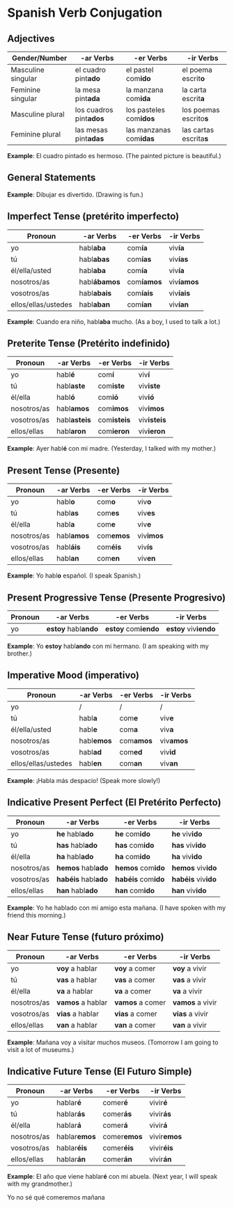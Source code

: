 # Spanish Verb Conjugation

## Adjectives

| Gender/Number      | -ar Verbs                | -er Verbs                | -ir Verbs               |
| ------------------ | ------------------------ | ------------------------ | ----------------------- |
| Masculine singular | el cuadro pint**ado**    | el pastel com**ido**     | el poema escrit**o**    |
| Feminine singular  | la mesa pint**ada**      | la manzana com**ida**    | la carta escrit**a**    |
| Masculine plural   | los cuadros pint**ados** | los pasteles com**idos** | los poemas escrito**s** |
| Feminine plural    | las mesas pint**adas**   | las manzanas com**idas** | las cartas escrita**s** |

**Example**: El cuadro pintado es hermoso. (The painted picture is beautiful.)

## General Statements

**Example**: Dibujar es divertido. (Drawing is fun.)

## Imperfect Tense (pretérito imperfecto)

| Pronoun             | -ar Verbs      | -er Verbs    | -ir Verbs    |
| ------------------- | -------------- | ------------ | ------------ |
| yo                  | habl**aba**    | com**ía**    | viv**ía**    |
| tú                  | habl**abas**   | com**ías**   | viv**ías**   |
| él/ella/usted       | habl**aba**    | com**ía**    | viv**ía**    |
| nosotros/as         | habl**ábamos** | com**íamos** | viv**íamos** |
| vosotros/as         | habl**abais**  | com**íais**  | viv**íais**  |
| ellos/ellas/ustedes | habl**aban**   | com**ían**   | viv**ían**   |

**Example**: Cuando era niño, habl**aba** mucho. (As a boy, I used to talk a lot.)

## Preterite Tense (Pretérito indefinido)

| Pronoun     | -ar Verbs      | -er Verbs     | -ir Verbs     |
| ----------- | -------------- | ------------- | ------------- |
| yo          | habl**é**      | com**í**      | viv**í**      |
| tú          | habl**aste**   | com**iste**   | viv**iste**   |
| él/ella     | habl**ó**      | com**ió**     | viv**ió**     |
| nosotros/as | habl**amos**   | com**imos**   | viv**imos**   |
| vosotros/as | habl**asteis** | com**isteis** | viv**isteis** |
| ellos/ellas | habl**aron**   | com**ieron**  | viv**ieron**  |

**Example**: Ayer habl**é** con mi madre. (Yesterday, I talked with my mother.)

## Present Tense (Presente)

| Pronoun     | -ar Verbs    | -er Verbs   | -ir Verbs   |
| ----------- | ------------ | ----------- | ----------- |
| yo          | habl**o**    | com**o**    | viv**o**    |
| tú          | habl**as**   | com**es**   | viv**es**   |
| él/ella     | habl**a**    | com**e**    | viv**e**    |
| nosotros/as | habl**amos** | com**emos** | viv**imos** |
| vosotros/as | habl**áis**  | com**éis**  | viv**ís**   |
| ellos/ellas | habl**an**   | com**en**   | viv**en**   |

**Example**: Yo habl**o** español. (I speak Spanish.)

## Present Progressive Tense (Presente Progresivo)

| Pronoun | -ar Verbs              | -er Verbs              | -ir Verbs              |
| ------- | ---------------------- | ---------------------- | ---------------------- |
| yo      | **estoy** habl**ando** | **estoy** com**iendo** | **estoy** viv**iendo** |

**Example**: Yo **estoy** habl**ando** con mi hermano. (I am speaking with my brother.)

## Imperative Mood (imperativo)

| Pronoun             | -ar Verbs    | -er Verbs   | -ir Verbs   |
| ------------------- | ------------ | ----------- | ----------- |
| yo                  | /            | /           | /           |
| tú                  | habl**a**    | com**e**    | viv**e**    |
| él/ella/usted       | habl**e**    | com**a**    | viv**a**    |
| nosotros/as         | habl**emos** | com**amos** | viv**amos** |
| vosotros/as         | habl**ad**   | com**ed**   | viv**id**   |
| ellos/ellas/ustedes | habl**en**   | com**an**   | viv**an**   |

**Example**: ¡Habla más despacio! (Speak more slowly!)

## Indicative Present Perfect (El Pretérito Perfecto)

| Pronoun     | -ar Verbs              | -er Verbs             | -ir Verbs             |
| ----------- | ---------------------- | --------------------- | --------------------- |
| yo          | **he** habl**ado**     | **he** com**ido**     | **he** viv**ido**     |
| tú          | **has** habl**ado**    | **has** com**ido**    | **has** viv**ido**    |
| él/ella     | **ha** habl**ado**     | **ha** com**ido**     | **ha** viv**ido**     |
| nosotros/as | **hemos** habl**ado**  | **hemos** com**ido**  | **hemos** viv**ido**  |
| vosotros/as | **habéis** habl**ado** | **habéis** com**ido** | **habéis** viv**ido** |
| ellos/ellas | **han** habl**ado**    | **han** com**ido**    | **han** viv**ido**    |

**Example**: Yo he hablado con mi amigo esta mañana. (I have spoken with my friend this morning.)

## Near Future Tense (futuro próximo)

| Pronoun     | -ar Verbs          | -er Verbs         | -ir Verbs         |
| ----------- | ------------------ | ----------------- | ----------------- |
| yo          | **voy** a hablar   | **voy** a comer   | **voy** a vivir   |
| tú          | **vas** a hablar   | **vas** a comer   | **vas** a vivir   |
| él/ella     | **va** a hablar    | **va** a comer    | **va** a vivir    |
| nosotros/as | **vamos** a hablar | **vamos** a comer | **vamos** a vivir |
| vosotros/as | **vias** a hablar  | **vias** a comer  | **vias** a vivir  |
| ellos/ellas | **van** a hablar   | **van** a comer   | **van** a vivir   |

**Example**: Mañana voy a visitar muchos museos. (Tomorrow I am going to visit a lot of museums.)

## Indicative Future Tense (El Futuro Simple)

| Pronoun     | -ar Verbs      | -er Verbs     | -ir Verbs     |
| ----------- | -------------- | ------------- | ------------- |
| yo          | hablar**é**    | comer**é**    | vivir**é**    |
| tú          | hablar**ás**   | comer**ás**   | vivir**ás**   |
| él/ella     | hablar**á**    | comer**á**    | vivir**á**    |
| nosotros/as | hablar**emos** | comer**emos** | vivir**emos** |
| vosotros/as | hablar**éis**  | comer**éis**  | vivir**éis**  |
| ellos/ellas | hablar**án**   | comer**án**   | vivir**án**   |

**Example**: El año que viene hablar**é** con mi abuela. (Next year, I will speak with my grandmother.)



Yo no sé qué comeremos mañana 